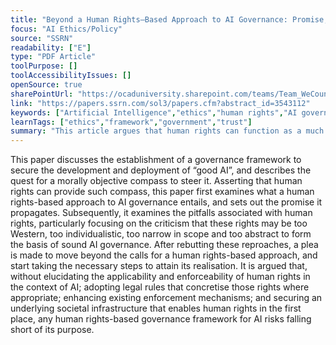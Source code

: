 ```yaml
---
title: "Beyond a Human Rights–Based Approach to AI Governance: Promise, Pitfalls, Plea"
focus: "AI Ethics/Policy"
source: "SSRN"
readability: ["E"]
type: "PDF Article"
toolPurpose: []
toolAccessibilityIssues: []
openSource: true
sharePointUrl: "https://ocaduniversity.sharepoint.com/teams/Team_WeCount/Shared%20Documents/Resources%20and%20Tools/Literature%20(curated)/Beyond%20a%20Human%20Rights%20based%20approach%20to%20AI%20Governance%20Promise,%20Pitfalls,%20Plea.pdf"
link: "https://papers.ssrn.com/sol3/papers.cfm?abstract_id=3543112"
keywords: ["Artificial Intelligence","ethics","human rights","AI governance","AI for good."]
learnTags: ["ethics","framework","government","trust"]
summary: "This article argues that human rights can function as a much sought after moral compass to constitute the basis of an AI governance framework and draws attention to the socio-ethical implications of these systems, including their potential to both generate economic and societal benefits and cause significant harm.  "
---
```

This paper discusses the establishment of a governance framework to secure the development and deployment of “good AI”, and describes the quest for a morally objective compass to steer it. Asserting that human rights can provide such compass, this paper first examines what a human rights-based approach to AI governance entails, and sets out the promise it propagates. Subsequently, it examines the pitfalls associated with human rights, particularly focusing on the criticism that these rights may be too Western, too individualistic, too narrow in scope and too abstract to form the basis of sound AI governance. After rebutting these reproaches, a plea is made to move beyond the calls for a human rights-based approach, and start taking the necessary steps to attain its realisation. It is argued that, without elucidating the applicability and enforceability of human rights in the context of AI; adopting legal rules that concretise those rights where appropriate; enhancing existing enforcement mechanisms; and securing an underlying societal infrastructure that enables human rights in the first place, any human rights-based governance framework for AI risks falling short of its purpose.

